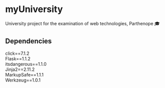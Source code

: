 # myUniversity
University project for the examination of web technologies, Parthenope 🎓

## Dependencies
click==7.1.2 <br>
Flask==1.1.2 <br>
itsdangerous==1.1.0 <br>
Jinja2==2.11.2 <br>
MarkupSafe==1.1.1 <br>
Werkzeug==1.0.1 <br>
